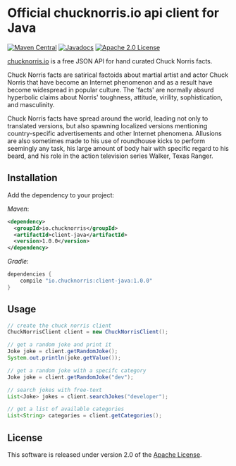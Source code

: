 # Official chucknorris.io api client for Java

[![Maven Central](https://maven-badges.herokuapp.com/maven-central/io.chucknorris/client-java/badge.svg)](https://maven-badges.herokuapp.com/maven-central/io.chucknorris/client-java)
[![Javadocs](http://www.javadoc.io/badge/io.chucknorris/client-java.svg?color=brightgreen)](http://www.javadoc.io/doc/io.chucknorris/client-java)
[![Apache 2.0 License](https://img.shields.io/:license-apache-blue.svg)](http://www.apache.org/licenses/LICENSE-2.0)


[chucknorris.io][] is a free JSON API for hand curated Chuck Norris facts.

Chuck Norris facts are satirical factoids about martial artist and actor Chuck Norris that have become an Internet
phenomenon and as a result have become widespread in popular culture. The 'facts' are normally absurd hyperbolic claims
about Norris' toughness, attitude, virility, sophistication, and masculinity.

Chuck Norris facts have spread around the world, leading not only to translated versions, but also spawning localized
versions mentioning country-specific advertisements and other Internet phenomena. Allusions are also sometimes made to
his use of roundhouse kicks to perform seemingly any task, his large amount of body hair with specific regard to his
beard, and his role in the action television series Walker, Texas Ranger.

## Installation

Add the dependency to your project:

_Maven_:

```xml
<dependency>
  <groupId>io.chucknorris</groupId>
  <artifactId>client-java</artifactId>
  <version>1.0.0</version>
</dependency>
```

_Gradle_:

```groovy
dependencies {
    compile "io.chucknorris:client-java:1.0.0"
}
```

## Usage

```java
// create the chuck norris client
ChuckNorrisClient client = new ChuckNorrisClient();

// get a random joke and print it
Joke joke = client.getRandomJoke();
System.out.println(joke.getValue());

// get a random joke with a specifc category
Joke joke = client.getRandomJoke("dev");

// search jokes with free-text
List<Joke> jokes = client.searchJokes("developer");

// get a list of available categories
List<String> categories = client.getCategories();
```

## License

This software is released under version 2.0 of the [Apache License][].


[Apache License]: http://www.apache.org/licenses/LICENSE-2.0
[chucknorris.io]: https://api.chucknorris.io
